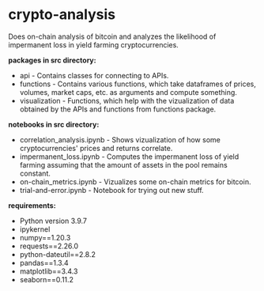 # crypto-analysis

Does on-chain analysis of bitcoin and analyzes the likelihood of impermanent loss in yield farming cryptocurrencies.

**packages in src directory:**

* api - Contains classes for connecting to APIs.
* functions - Contains various functions, which take dataframes of prices, volumes, market caps, etc. as arguments and compute something.
* visualization - Functions, which help with the vizualization of data obtained by the APIs and functions from functions package.

**notebooks in src directory:**
* correlation_analysis.ipynb - Shows vizualization of how some cryptocurrencies' prices and returns correlate.
* impermanent_loss.ipynb - Computes the impermanent loss of yield farming assuming that the amount of assets in the pool remains constant.
* on-chain_metrics.ipynb - Vizualizes some on-chain metrics for bitcoin.
* trial-and-error.ipynb - Notebook for trying out new stuff.

**requirements:**

* Python version 3.9.7
* ipykernel
* numpy==1.20.3
* requests==2.26.0
* python-dateutil==2.8.2
* pandas==1.3.4
* matplotlib==3.4.3
* seaborn==0.11.2
